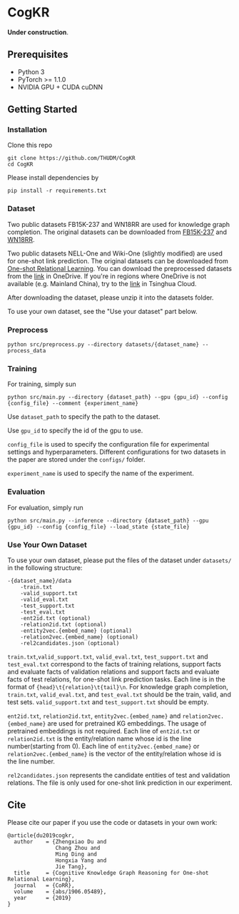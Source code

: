 # CogKR
**Under construction**.

## Prerequisites

* Python 3
* PyTorch >= 1.1.0
* NVIDIA GPU + CUDA cuDNN

## Getting Started

### Installation

Clone this repo

```shell
git clone https://github.com/THUDM/CogKR
cd CogKR
```

Please install dependencies by

```shell
pip install -r requirements.txt
```

### Dataset
Two public datasets FB15K-237 and WN18RR are used for knowledge graph completion. The original datasets can be downloaded from [FB15K-237](https://www.microsoft.com/en-us/download/details.aspx?id=52312) and [WN18RR](https://github.com/TimDettmers/ConvE).

Two public datasets NELL-One and Wiki-One (slightly modified) are used for one-shot link prediction. The original datasets can be downloaded from [One-shot Relational Learning](https://github.com/xwhan/One-shot-Relational-Learning). You can download the preprocessed datasets from the [link](https://mailstsinghuaeducn-my.sharepoint.com/:f:/g/personal/duzx16_mails_tsinghua_edu_cn/El-XlZVxAtNMkVTUN5-KB5gBupAOgY-qMVvf702aVceIgw?e=LcWwqz) in OneDrive. If you're in regions where OneDrive is not available (e.g. Mainland China), try to the [link](https://cloud.tsinghua.edu.cn/d/4ba979c61b6f40cc9be8/) in Tsinghua Cloud.

After downloading the dataset, please unzip it into the datasets folder.

To use your own dataset, see the "Use your dataset" part below.

### Preprocess

```shell
python src/preprocess.py --directory datasets/{dataset_name} --process_data
```

### Training

For training, simply sun

```shell
python src/main.py --directory {dataset_path} --gpu {gpu_id} --config {config_file} --comment {experiment_name}
```

Use `dataset_path` to specify the path to the dataset.

Use `gpu_id` to specify the id of the gpu to use.

`config_file` is used to specify the configuration file for experimental settings and  hyperparameters. Different configurations for two datasets in the paper are stored under the `configs/` folder.

`experiment_name` is used to specify the name of the experiment.

### Evaluation

For evaluation, simply run

```shell
python src/main.py --inference --directory {dataset_path} --gpu {gpu_id} --config {config_file} --load_state {state_file}
```

### Use Your Own Dataset

To use your own dataset, please put the files of the dataset under `datasets/` in the following structure:

```
-{dataset_name}/data
    -train.txt
    -valid_support.txt
    -valid_eval.txt
    -test_support.txt
    -test_eval.txt
    -ent2id.txt (optional)
    -relation2id.txt (optional)
    -entity2vec.{embed_name} (optional)
    -relation2vec.{embed_name} (optional)
    -rel2candidates.json (optional)
```

`train.txt`,`valid_support.txt`, `valid_eval.txt`, `test_support.txt` and `test_eval.txt` correspond to the facts of training relations, support facts and evaluate facts of validation relations and support facts and evaluate facts of test relations, for one-shot link prediction tasks. Each line is in the format of `{head}\t{relation}\t{tail}\n`. For knowledge graph completion, `train.txt`, `valid_eval.txt`, and `test_eval.txt` should be the train, valid, and test sets. `valid_support.txt` and `test_support.txt` should be empty.

`ent2id.txt`, `relation2id.txt`, `entity2vec.{embed_name}` and  `relation2vec.{embed_name}` are used for pretrained KG embeddings. The usage of pretrained embeddings is not required. Each line of `ent2id.txt` or `relation2id.txt` is the entity/relation name whose id is the line number(starting from 0). Each line of `entity2vec.{embed_name}` or `relation2vec.{embed_name}` is the vector of the entity/relation whose id is the line number.

`rel2candidates.json` represents the candidate entities of test and validation relations. The file is only used for one-shot link prediction in our experiment.

## Cite

Please cite our paper if you use the code or datasets in your own work:

```
@article{du2019cogkr,
  author    = {Zhengxiao Du and
               Chang Zhou and
               Ming Ding and
               Hongxia Yang and
               Jie Tang},
  title     = {Cognitive Knowledge Graph Reasoning for One-shot Relational Learning},
  journal   = {CoRR},
  volume    = {abs/1906.05489},
  year      = {2019}
}
```
